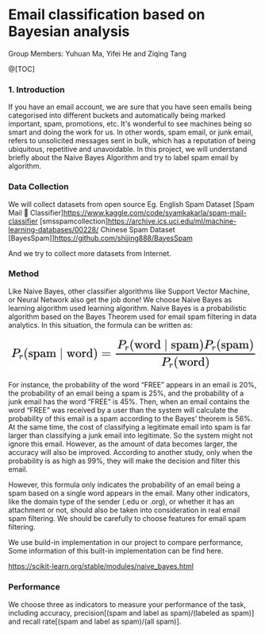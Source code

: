 # Email classification based on Bayesian analysis
Group Members: Yuhuan Ma, Yifei He and Ziqing Tang

@[TOC]
### 1. Introduction
If you have an email account, we are sure that you have seen emails being categorised into different buckets and automatically being marked important, spam, promotions, etc. It's wonderful to see machines being so smart and doing the work for us. In other words, spam email, or junk email, refers to unsolicited messages sent in bulk, which has a reputation of being ubiquitous, repetitive and unavoidable. In this project, we will understand briefly about the Naive Bayes Algorithm and try to label spam email by algorithm.
### Data Collection
We will collect datasets from open source 
Eg. 
English Spam Dataset
  [Spam Mail 📧 Classifier]https://www.kaggle.com/code/syamkakarla/spam-mail-classifier
  [smsspamcollection]https://archive.ics.uci.edu/ml/machine-learning-databases/00228/
Chinese Spam Dataset
  [BayesSpam]]https://github.com/shijing888/BayesSpam

And we try to collect more datasets from Internet.
### Method
Like Naive Bayes, other classifier algorithms like Support Vector Machine, or Neural Network also get the job done! We choose Naive Bayes as learning algorithm used  learning algorithm. Naive Bayes is a probabilistic algorithm based on the Bayes Theorem used for email spam filtering in data analytics. In this situation, the formula can be written as:

![image](https://github.com/halona2333/Bayes/blob/main/Images/bayes1.png)

For instance, the probability of the word “FREE” appears in an email is 20%, the probability of an email being a spam is 25%, and the probability of a junk email has the word “FREE” is 45%. Then, when an email contains the word “FREE” was received by a user than the system will calculate the probability of this email is a spam according to the Bayes’ theorem is 56%. At the same time, the cost of classifying a legitimate email into spam is far larger than classifying a junk email into legitimate. So the system might not ignore this email. However, as the amount of data becomes larger, the accuracy will also be improved. According to another study, only when the probability is as high as 99%, they will make the decision and filter this email.

However, this formula only indicates the probability of an email being a spam based on a single word appears in the email. Many other indicators, like the domain type of the sender (.edu or .org), or whether it has an attachment or not, should also be taken into consideration in real email spam filtering. We should be carefully to choose features for  email spam filtering.

We use build-in implementation in our project to compare performance, Some information of this built-in implementation can be find here.

https://scikit-learn.org/stable/modules/naive_bayes.html

### Performance
We choose three as indicators to measure your performance of the task, including accuracy, precision[(spam and label as spam)/(labeled as spam)] and recall rate[(spam and label as spam)/(all spam)].

